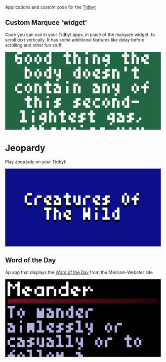 Applications and custom code for the [Tidbyt](https://tidbyt.com)

## Custom Marquee 'widget'
Code you can use in your Tidbyt apps, in place of the marquee widget, to scroll text vertically. It has some additional features like delay before scrolling and other fun stuff.

![](https://github.com/posburn/tidbyt-apps/blob/main/CustomMarquee/centered.gif)

# Jeopardy
Play Jeopardy on your Tidbyt!

![](https://github.com/posburn/tidbyt-apps/blob/main/Jeopardy/jeopardy.gif)

## Word of the Day
Ap app that displays the [Word of the Day](https://www.merriam-webster.com/word-of-the-day) from the Merriam-Webster site

![](https://github.com/posburn/tidbyt-apps/blob/main/WordOfTheDay/wordOfTheDay.gif)


